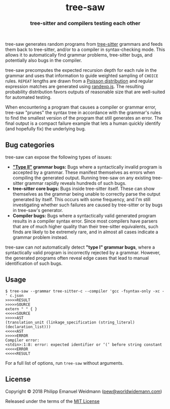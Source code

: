 <h1 align="center">tree-saw</h1>
<h3 align="center">tree-sitter and compilers testing each other</h3>
<br>

tree-saw generates random programs from [tree-sitter](https://github.com/tree-sitter/tree-sitter) grammars and feeds them back to tree-sitter, and/or to a compiler in syntax-checking mode. This allows it to automatically find grammar problems, tree-sitter bugs, and potentially also bugs in the compiler.

tree-saw precomputes the expected recursion depth for each rule in the grammar and uses that information to guide weighted sampling of `CHOICE` rules. `REPEAT` lengths are drawn from a [Poisson distribution](https://en.wikipedia.org/wiki/Poisson_distribution) and regular expression matches are generated using [randexp.js](https://github.com/fent/randexp.js). The resulting probability distribution favors outputs of reasonable size that are well-suited for automated testing.

When encountering a program that causes a compiler or grammar error, tree-saw "prunes" the syntax tree in accordance with the grammar's rules to find the smallest version of the program that still generates an error. The final output is a compact failure example that lets a human quickly identify (and hopefully fix) the underlying bug.


## Bug categories

tree-saw can expose the following types of issues:

* **["Type II"](https://en.wikipedia.org/wiki/Type_I_and_type_II_errors) grammar bugs:** Bugs where a syntactically invalid program is accepted by a grammar. These manifest themselves as errors when compiling the generated output. Running tree-saw on any existing tree-sitter grammar rapidly reveals hundreds of such bugs.
* **tree-sitter core bugs:** Bugs inside tree-sitter itself. These can show themselves as the grammar being unable to correctly parse the output generated by itself. This occurs with some frequency, and I'm still investigating whether such failures are caused by tree-sitter or by bugs in tree-saw's generator.
* **Compiler bugs:** Bugs where a syntactically valid generated program results in a compiler syntax error. Since most compilers have parsers that are of much higher quality than their tree-sitter equivalents, such finds are likely to be extremely rare, and in almost all cases indicate a grammar problem instead.

tree-saw can *not* automatically detect **"type I" grammar bugs**, where a syntactically valid program is incorrectly rejected by a grammar. However, the generated programs often reveal edge cases that lead to manual identification of such bugs.


## Usage

```
$ tree-saw --grammar tree-sitter-c --compiler 'gcc -fsyntax-only -xc -' c.json
>>>>>RESULT
>>>>>SOURCE
extern " " { }
<<<<<SOURCE
>>>>>AST
(translation_unit (linkage_specification (string_literal) (declaration_list)))
<<<<<AST
>>>>>ERROR
Compiler error:
<stdin>:1:8: error: expected identifier or ‘(’ before string constant
<<<<<ERROR
<<<<<RESULT
```

For a full list of options, run `tree-saw` without arguments.


## License

Copyright &copy; 2018 Philipp Emanuel Weidmann (<pew@worldwidemann.com>)

Released under the terms of the [MIT License](https://opensource.org/licenses/MIT)
